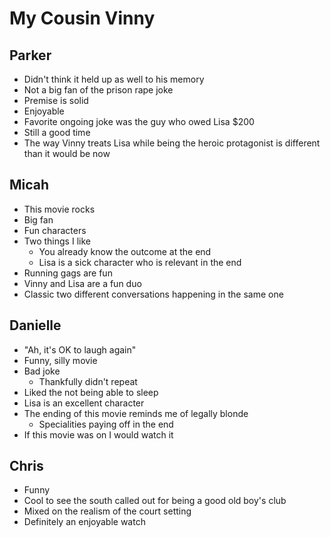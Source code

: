 # My Cousin Vinny

## Parker

- Didn't think it held up as well to his memory
- Not a big fan of the prison rape joke
- Premise is solid
- Enjoyable 
- Favorite ongoing joke was the guy who owed Lisa $200
- Still a good time
- The way Vinny treats Lisa while being the heroic protagonist is different than it would be now

## Micah

- This movie rocks
- Big fan
- Fun characters
- Two things I like
  - You already know the outcome at the end
  - Lisa is a sick character who is relevant in the end
- Running gags are fun
- Vinny and Lisa are a fun duo
- Classic two different conversations happening in the same one

## Danielle

- "Ah, it's OK to laugh again"
- Funny, silly movie
- Bad joke
  - Thankfully didn't repeat
- Liked the not being able to sleep
- Lisa is an excellent character
- The ending of this movie reminds me of legally blonde
  - Specialities paying off in the end
- If this movie was on I would watch it

## Chris

- Funny
- Cool to see the south called out for being a good old boy's club
- Mixed on the realism of the court setting
- Definitely an enjoyable watch

